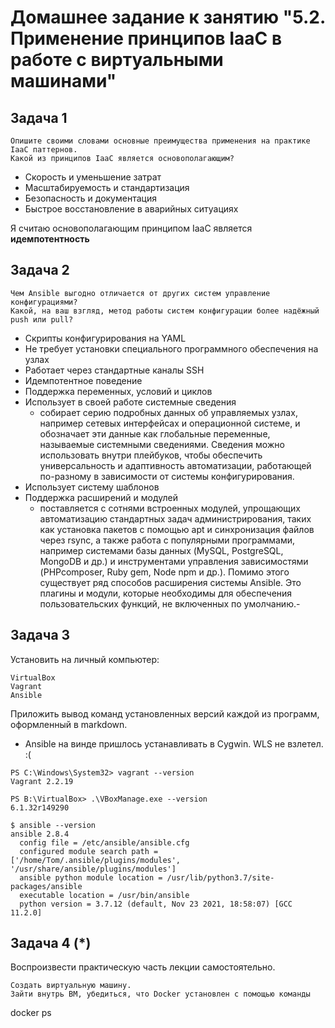 # Домашнее задание к занятию "5.2. Применение принципов IaaC в работе с виртуальными машинами"
## Задача 1

    Опишите своими словами основные преимущества применения на практике IaaC паттернов.
    Какой из принципов IaaC является основополагающим?

+ Скорость и уменьшение затрат
+ Масштабируемость и стандартизация
+ Безопасность и документация
+ Быстрое восстановление в аварийных ситуациях

Я считаю основополагающим принципом IaaC является **идемпотентность**

## Задача 2

    Чем Ansible выгодно отличается от других систем управление конфигурациями?
    Какой, на ваш взгляд, метод работы систем конфигурации более надёжный push или pull?

- Скрипты конфигурирования на YAML
- Не требует установки специального программного обеспечения на узлах
- Работает через стандартные каналы SSH
- Идемпотентное поведение
- Поддержка переменных, условий и циклов
- Использует в своей работе системные сведения
  - собирает серию подробных данных об управляемых узлах, например сетевых интерфейсах и операционной системе, и обозначает эти данные как глобальные переменные, называемые системными сведениями. Сведения можно использовать внутри плейбуков, чтобы обеспечить универсальность и адаптивность автоматизации, работающей по-разному в зависимости от системы конфигурирования.
- Использует систему шаблонов
- Поддержка расширений и модулей
  - поставляется с сотнями встроенных модулей, упрощающих автоматизацию стандартных задач администрирования, таких как установка пакетов с помощью apt и синхронизация файлов через rsync, а также работа с популярными программами, например системами базы данных (MySQL, PostgreSQL, MongoDB и др.) и инструментами управления зависимостями (PHP ​​​​​​composer​​​, Ruby ​​​gem​​​​​​, Node ​​​​​​npm и др.)​​​. Помимо этого существует ряд способов расширения системы Ansible. Это плагины и модули, которые необходимы для обеспечения пользовательских функций, не включенных по умолчанию.- 

## Задача 3

Установить на личный компьютер:

    VirtualBox
    Vagrant
    Ansible

Приложить вывод команд установленных версий каждой из программ, оформленный в markdown.

- Ansible на винде пришлось устанавливать в Cygwin. WLS не взлетел. :(
```
PS C:\Windows\System32> vagrant --version
Vagrant 2.2.19

PS B:\VirtualBox> .\VBoxManage.exe --version
6.1.32r149290

$ ansible --version
ansible 2.8.4
  config file = /etc/ansible/ansible.cfg
  configured module search path = ['/home/Tom/.ansible/plugins/modules', '/usr/share/ansible/plugins/modules']
  ansible python module location = /usr/lib/python3.7/site-packages/ansible
  executable location = /usr/bin/ansible
  python version = 3.7.12 (default, Nov 23 2021, 18:58:07) [GCC 11.2.0]
```

## Задача 4 (*)

Воспроизвести практическую часть лекции самостоятельно.

    Создать виртуальную машину.
    Зайти внутрь ВМ, убедиться, что Docker установлен с помощью команды

docker ps
